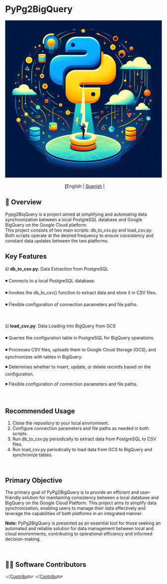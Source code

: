 # PyPg2BigQuery

<p align="center">
  <img src='pypg2biqquery_logo.jpg' width=550>
</p>

<p align="center">
    【English | <a href="readme/README-Spanish.md">Spanish</a> | 
</p>

## 📖 Overview

Pypg2BiqQuery is a project aimed at simplifying and automating data synchronization between a local PostgreSQL database and Google BigQuery on the Google Cloud platform. 
<br>
This project consists of two main scripts: db_to_csv.py and load_csv.py. 
Both scripts operate at the desired frequency to ensure consistency and constant data updates between the two platforms.

## Key Features


☑️ **db_to_csv.py**: Data Extraction from PostgreSQL

◾ Connects to a local PostgreSQL database.

◾ Invokes the db_to_csv() function to extract data and store it in CSV files.

◾ Flexible configuration of connection parameters and file paths.

<br>

☑️ **load_csv.py**: Data Loading into BigQuery from GCS

◾ Queries the configuration table in PostgreSQL for BigQuery operations.

◾ Processes CSV files, uploads them to Google Cloud Storage (GCS), and synchronizes with tables in BigQuery.

◾ Determines whether to insert, update, or delete records based on the configuration.

◾ Flexible configuration of connection parameters and file paths.

<br>

## Recommended Usage

1. Clone the repository to your local environment.
2. Configure connection parameters and file paths as needed in both scripts.
3. Run db_to_csv.py periodically to extract data from PostgreSQL to CSV files.
4. Run load_csv.py periodically to load data from GCS to BigQuery and synchronize tables.

<br>

## Primary Objective

The primary goal of PyPg2BigQuery is to provide an efficient and user-friendly solution for maintaining consistency between a local database and BigQuery on the Google Cloud Platform. 
This project aims to simplify data synchronization, enabling users to manage their data effectively and leverage the capabilities of both platforms in an integrated manner.
<br>

**Note:** PyPg2BigQuery is presented as an essential tool for those seeking an automated and reliable solution for data management between local and cloud environments, contributing to operational efficiency and informed decision-making.

<br>

## 👨‍💻‍ Software Contributors

<a href="https://github.com/emmanuhellt"><img src="https://avatars.githubusercontent.com/u/136921808?v=4" alt="Contributor" style="width:5%; border-radius: 50%;"/></a>
<a href="https://github.com/jculebro"><img src="https://avatars.githubusercontent.com/u/2366703?v=4" alt="Contributor" style="width:5%; border-radius: 50%;"/></a>

